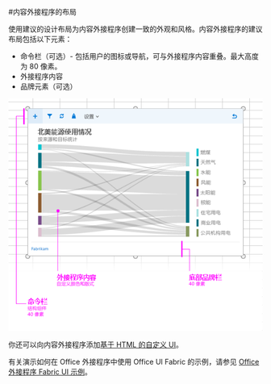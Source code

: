 #<a name="layout-for-content-add-ins"></a>内容外接程序的布局

使用建议的设计布局为内容外接程序创建一致的外观和风格。内容外接程序的建议布局包括以下元素： 

- 命令栏（可选）- 包括用户的图标或导航，可与外接程序内容重叠。最大高度为 80 像素。
- 外接程序内容
- 品牌元素（可选）

![内容外接程序、内容和命令栏的布局](../../images/layouts_content_v0.02.png)

你还可以向内容外接程序添加[基于 HTML 的自定义 UI](ui-elements.md#custom-HTML-based-UI)。

有关演示如何在 Office 外接程序中使用 Office UI Fabric 的示例，请参见 [Office 外接程序 Fabric UI 示例](https://github.com/OfficeDev/Office-Add-in-Fabric-UI-Sample)。

<!-- Add sample template for content add-in and individual building blocks - Command Bar, Input, layout components. -->
